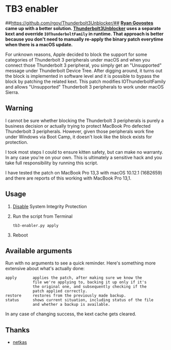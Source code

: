 # TB3 enabler #
##https://github.com/rgov/Thunderbolt3Unblocker/##
**[Ryan Govostes](https://github.com/rgov) came up with a better solution. [Thunderbolt3Unblocker](https://github.com/rgov/Thunderbolt3Unblocker) uses a separate kext and override `IOThunderboltFamily` in runtime. That approach is better because you don't need to manually re-apply the binary patch everytime when there is a macOS update.**

For unknown reasons, Apple decided to block the support for some categories of Thunderbolt 3 peripherals under macOS and when you connect those Thunderbolt 3 peripheral, you simply get an "Unsupported" message under Thunderbolt Device Tree. After digging around, it turns out the block is implemented in software level and it is possible to bypass the block by patching the related kext. This patch modifies IOThunderboltFamily and allows "Unsupported" Thunderbolt 3 peripherals to work under macOS Sierra.

## Warning ##

I cannot be sure whether blocking the Thunderbolt 3 peripherals is purely a business decision or actually trying to protect MacBook Pro defected Thunderbolt 3 peripherals. However, given those peripherals work fine under Windows via Boot Camp, it doesn't look like the block exists for protection.

I took most steps I could to ensure kitten safety, but can make no warranty. In any case you're on your own. This is ultimately a sensitive hack and you take full responsibility by running this script.

I have tested the patch on MacBook Pro 13,3 with macOS 10.12.1 (16B2659) and there are reports of this working with MacBook Pro 13,1.

## Usage ##

1. [Disable](https://developer.apple.com/library/content/documentation/Security/Conceptual/System_Integrity_Protection_Guide/ConfiguringSystemIntegrityProtection/ConfiguringSystemIntegrityProtection.html) System Integrity Protection
2. Run the script from Terminal

    ```
    tb3-enabler.py apply
    ```
    
3. Reboot

## Available arguments ##

Run with no arguments to see a quick reminder. Here's something more extensive about what's actually done:

    apply       applies the patch, after making sure we know the
                file we're applying to, backing it up only if it's
                the original one, and subsequently checking if the
                patch applied correctly.
    restore     restores from the previously made backup.
    status      shows current situation, including status of the file
                and whether a backup is available.

In any case of changing success, the kext cache gets cleared.

## Thanks ##
 
- [netkas](http://forum.netkas.org/index.php/topic,11654.msg34142.html#msg34142)
